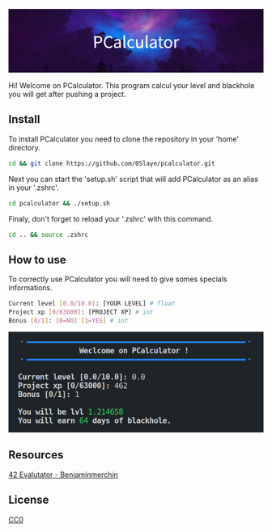 ![Banner](assets/banner.png)

Hi! Welcome on PCalculator. This program calcul your level and blackhole you will get after pushing a project.

## Install

To install PCalculator you need to clone the repository in your 'home' directory.

```bash
cd && git clone https://github.com/0Slaye/pcalculator.git
```
Next you can start the 'setup.sh' script that will add PCalculator as an alias in your '.zshrc'.
```bash
cd pcalculator && ./setup.sh
```
Finaly, don't forget to reload your '.zshrc' with this command.
```bash
cd .. && source .zshrc
```

## How to use

To correctly use PCalculator you will need to give somes specials informations.
```bash
Current level [0.0/10.0]: [YOUR LEVEL] # float
Project xp [0/63000]: [PROJECT XP] # int
Bonus [0/1]: [0=NO] [1=YES] # int
```

![Screenshot](assets/screenshot.png)

## Resources

[42 Evalutator - Benjaminmerchin](https://medium.com/@benjaminmerchin/42-black-hole-deep-dive-cbc4b343c6b2)

## License

[CC0](https://choosealicense.com/licenses/cc0/)
